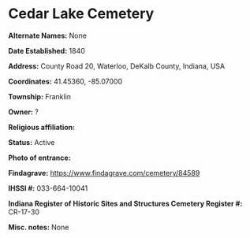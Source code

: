 # Cedar Lake Cemetery

**Alternate Names:** None

**Date Established:** 1840

**Address:** County Road 20, Waterloo, DeKalb County, Indiana, USA

**Coordinates:** 41.45360, -85.07000 

**Township:** Franklin

**Owner:** ?

**Religious affiliation:** 

**Status:** Active

**Photo of entrance:**

**Findagrave:** https://www.findagrave.com/cemetery/84589

**IHSSI #:** 033-664-10041

**Indiana Register of Historic Sites and Structures Cemetery Register #:** CR-17-30

**Misc. notes:** None
